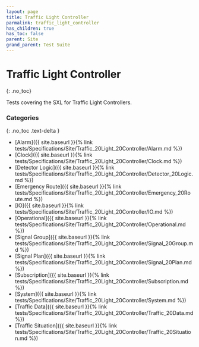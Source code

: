 ```yaml
---
layout: page
title: Traffic Light Controller
parmalink: traffic_light_controller
has_children: true
has_toc: false
parent: Site
grand_parent: Test Suite
---
```


# Traffic Light Controller
{: .no_toc}

Tests covering the SXL for Traffic Light Controllers.

### Categories
{: .no_toc .text-delta }
- [Alarm]({{ site.baseurl }}{% link tests/Specifications/Site/Traffic_20Light_20Controller/Alarm.md %})
- [Clock]({{ site.baseurl }}{% link tests/Specifications/Site/Traffic_20Light_20Controller/Clock.md %})
- [Detector Logic]({{ site.baseurl }}{% link tests/Specifications/Site/Traffic_20Light_20Controller/Detector_20Logic.md %})
- [Emergency Route]({{ site.baseurl }}{% link tests/Specifications/Site/Traffic_20Light_20Controller/Emergency_20Route.md %})
- [IO]({{ site.baseurl }}{% link tests/Specifications/Site/Traffic_20Light_20Controller/IO.md %})
- [Operational]({{ site.baseurl }}{% link tests/Specifications/Site/Traffic_20Light_20Controller/Operational.md %})
- [Signal Group]({{ site.baseurl }}{% link tests/Specifications/Site/Traffic_20Light_20Controller/Signal_20Group.md %})
- [Signal Plan]({{ site.baseurl }}{% link tests/Specifications/Site/Traffic_20Light_20Controller/Signal_20Plan.md %})
- [Subscription]({{ site.baseurl }}{% link tests/Specifications/Site/Traffic_20Light_20Controller/Subscription.md %})
- [System]({{ site.baseurl }}{% link tests/Specifications/Site/Traffic_20Light_20Controller/System.md %})
- [Traffic Data]({{ site.baseurl }}{% link tests/Specifications/Site/Traffic_20Light_20Controller/Traffic_20Data.md %})
- [Traffic Situation]({{ site.baseurl }}{% link tests/Specifications/Site/Traffic_20Light_20Controller/Traffic_20Situation.md %})

